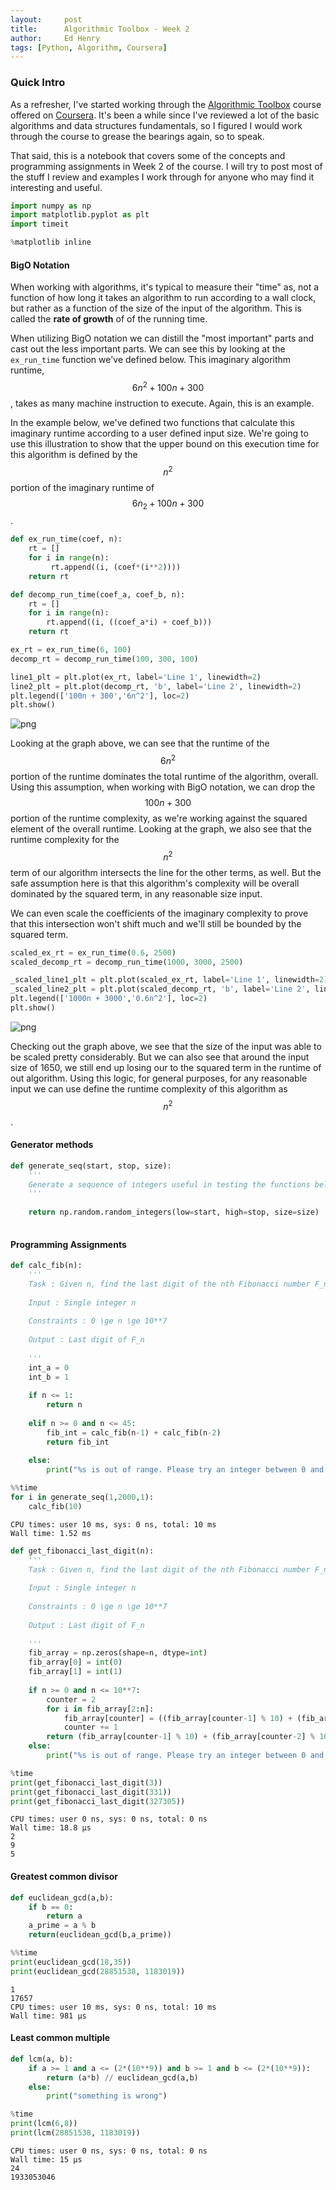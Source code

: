 ```yaml
---
layout:     post
title:      Algorithmic Toolbox - Week 2
author:     Ed Henry
tags: [Python, Algorithm, Coursera]
---
```


### Quick Intro

As a refresher, I've started working through the [Algorithmic Toolbox](https://www.coursera.org/learn/algorithmic-toolbox) course offered on [Coursera](https://www.coursera.org/). It's been a while since I've reviewed a lot of the basic algorithms and data structures fundamentals, so I figured I would work through the course to grease the bearings again, so to speak.

That said, this is a notebook that covers some of the concepts and programming assignments in Week 2 of the course. I will try to post most of the stuff I review and examples I work through for anyone who may find it interesting and useful.


```python
import numpy as np
import matplotlib.pyplot as plt
import timeit

%matplotlib inline
```

#### BigO Notation

When working with algorithms, it's typical to measure their "time" as, not a function of how long it takes an algorithm to run according to a wall clock, but rather as a function of the size of the input of the algorithm. This is called the **rate of growth** of of the running time.

When utilizing BigO notation we can distill the "most important" parts and cast out the less important parts. We can see this by looking at the `ex_run_time` function we've defined below. This imaginary algorithm runtime, $$6n^{2}+100n+300$$, takes as many machine instruction to execute. Again, this is an example.

In the example below, we've defined two functions that calculate this imaginary runtime according to a user defined input size. We're going to use this illustration to show that the upper bound on this execution time for this algorithm is defined by the $$n^2$$ portion of the imaginary runtime of $$6n_2 + 100n + 300$$.


```python
def ex_run_time(coef, n):
    rt = []
    for i in range(n):
         rt.append((i, (coef*(i**2))))
    return rt

def decomp_run_time(coef_a, coef_b, n):
    rt = []
    for i in range(n):
        rt.append((i, ((coef_a*i) + coef_b)))
    return rt
```


```python
ex_rt = ex_run_time(6, 100)
decomp_rt = decomp_run_time(100, 300, 100)
```


```python
line1_plt = plt.plot(ex_rt, label='Line 1', linewidth=2)
line2_plt = plt.plot(decomp_rt, 'b', label='Line 2', linewidth=2)
plt.legend(['100n + 300','6n^2'], loc=2)
plt.show()
```


![png](/img/output_4_0.png)


Looking at the graph above, we can see that the runtime of the $$6n^2$$ portion of the runtime dominates the total runtime of the algorithm, overall. Using this assumption, when working with BigO notation, we can drop the $$100n+300$$ portion of the runtime complexity, as we're working against the squared element of the overall runtime. Looking at the graph, we also see that the runtime complexity for the $$n^2$$ term of our algorithm intersects the line for the other terms, as well. But the safe assumption here is that this algorithm's complexity will be overall dominated by the squared term, in any reasonable size input.

We can even scale the coefficients of the imaginary complexity to prove that this intersection won't shift much and we'll still be bounded by the squared term.


```python
scaled_ex_rt = ex_run_time(0.6, 2500)
scaled_decomp_rt = decomp_run_time(1000, 3000, 2500)
```


```python
_scaled_line1_plt = plt.plot(scaled_ex_rt, label='Line 1', linewidth=2)
_scaled_line2_plt = plt.plot(scaled_decomp_rt, 'b', label='Line 2', linewidth=2)
plt.legend(['1000n + 3000','0.6n^2'], loc=2)
plt.show()
```


![png](/img/output_7_0.png)


Checking out the graph above, we see that the size of the input was able to be scaled pretty considerably. But we can also see that around the input size of 1650, we still end up losing our to the squared term in the runtime of out algorithm. Using this logic, for general purposes, for any reasonable input we can use define the runtime complexity of this algorithm as $$n^2$$.

#### Generator methods


```python
def generate_seq(start, stop, size):
    '''
    Generate a sequence of integers useful in testing the functions below
    '''
    
    return np.random.random_integers(low=start, high=stop, size=size)
        
```

#### Programming Assignments


```python
def calc_fib(n):
    '''
    Task : Given n, find the last digit of the nth Fibonacci number F_n
    
    Input : Single integer n
    
    Constraints : 0 \ge n \ge 10**7
    
    Output : Last digit of F_n
    
    '''
    int_a = 0
    int_b = 1
    
    if n <= 1:
        return n
    
    elif n >= 0 and n <= 45:
        fib_int = calc_fib(n-1) + calc_fib(n-2)
        return fib_int
    
    else:
        print("%s is out of range. Please try an integer between 0 and 45." % n)
```


```python
%%time 
for i in generate_seq(1,2000,1):
    calc_fib(10)
```

    CPU times: user 10 ms, sys: 0 ns, total: 10 ms
    Wall time: 1.52 ms


```python
def get_fibonacci_last_digit(n):
    '''
    Task : Given n, find the last digit of the nth Fibonacci number F_n
    
    Input : Single integer n
    
    Constraints : 0 \ge n \ge 10**7
    
    Output : Last digit of F_n
    
    '''
    fib_array = np.zeros(shape=n, dtype=int)
    fib_array[0] = int(0)
    fib_array[1] = int(1)
    
    if n >= 0 and n <= 10**7:
        counter = 2
        for i in fib_array[2:n]:
            fib_array[counter] = ((fib_array[counter-1] % 10) + (fib_array[counter-2] % 10))
            counter += 1
        return (fib_array[counter-1] % 10) + (fib_array[counter-2] % 10)
    else:
        print("%s is out of range. Please try an integer between 0 and 10,000,000." % n)
```


```python
%time
print(get_fibonacci_last_digit(3))
print(get_fibonacci_last_digit(331))
print(get_fibonacci_last_digit(327305))
```

    CPU times: user 0 ns, sys: 0 ns, total: 0 ns
    Wall time: 18.8 µs
    2
    9
    5


#### Greatest common divisor


```python
def euclidean_gcd(a,b):
    if b == 0:
        return a
    a_prime = a % b
    return(euclidean_gcd(b,a_prime))
```


```python
%%time
print(euclidean_gcd(18,35))
print(euclidean_gcd(28851538, 1183019))
```

    1
    17657
    CPU times: user 10 ms, sys: 0 ns, total: 10 ms
    Wall time: 981 µs


#### Least common multiple


```python
def lcm(a, b):
    if a >= 1 and a <= (2*(10**9)) and b >= 1 and b <= (2*(10**9)):
        return (a*b) // euclidean_gcd(a,b)
    else:
        print("something is wrong")
```


```python
%time
print(lcm(6,8))
print(lcm(28851538, 1183019))
```

    CPU times: user 0 ns, sys: 0 ns, total: 0 ns
    Wall time: 15 µs
    24
    1933053046

